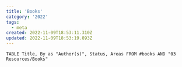 ```yaml
---
title: 'Books'
category: '2022'
tags:
  - meta
created: 2022-11-09T18:53:11.310Z
updated: 2022-11-09T18:53:19.893Z
---
```


```dataview
TABLE Title, By as "Author(s)", Status, Areas FROM #books AND "03 Resources/Books"
```